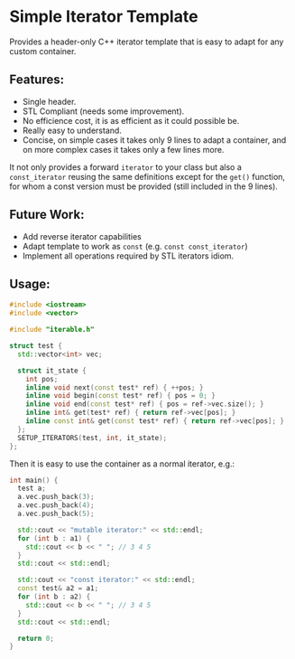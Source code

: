 # Simple Iterator Template

Provides a header-only C++ iterator template that is easy to adapt for any custom container.

## Features:

- Single header.
- STL Compliant (needs some improvement).
- No efficience cost, it is as efficient as it could possible be.
- Really easy to understand.
- Concise, on simple cases it takes only 9 lines to adapt a container,
  and on more complex cases it takes only a few lines more.

It not only provides a forward `iterator` to your class but also a `const_iterator`
reusing the same definitions except for the `get()` function, for whom a const
version must be provided (still included in the 9 lines).

## Future Work:

- Add reverse iterator capabilities
- Adapt template to work as `const` (e.g. `const const_iterator`)
- Implement all operations required by STL iterators idiom.

## Usage:

```C++
#include <iostream>
#include <vector>

#include "iterable.h"

struct test {
  std::vector<int> vec;

  struct it_state {
    int pos;
    inline void next(const test* ref) { ++pos; }
    inline void begin(const test* ref) { pos = 0; }
    inline void end(const test* ref) { pos = ref->vec.size(); }
    inline int& get(test* ref) { return ref->vec[pos]; }
    inline const int& get(const test* ref) { return ref->vec[pos]; }
  };
  SETUP_ITERATORS(test, int, it_state);
};
```

Then it is easy to use the container as a normal iterator, e.g.:

```C++
int main() {
  test a;
  a.vec.push_back(3);
  a.vec.push_back(4);
  a.vec.push_back(5);

  std::cout << "mutable iterator:" << std::endl;
  for (int b : a1) {
    std::cout << b << " "; // 3 4 5
  }
  std::cout << std::endl;

  std::cout << "const iterator:" << std::endl;
  const test& a2 = a1;
  for (int b : a2) {
    std::cout << b << " "; // 3 4 5
  }
  std::cout << std::endl;

  return 0;
}
```
